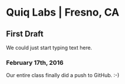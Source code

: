 # Quiq Labs | Fresno, CA
## First Draft
<p>We could just start typing text here.</p>

### February 17th, 2016
<p>Our entire class finally did a push to GitHub. :-)</p>